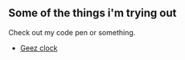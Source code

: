 ## Some of the things i'm trying out

Check out my code pen or something.

*  [Geez clock](https://editor.p5js.org/miki_tebe/full/CEEyU2I6L)
